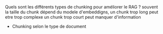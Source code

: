 Quels sont les différents types de chunking pour améliorer le RAG ? 
souvent la taille du chunk dépend du modele d'embeddigns, 
un chunk trop long peut etre trop complexe 
un chunk trop court peut manquer d'information 

- Chunking selon le type de document